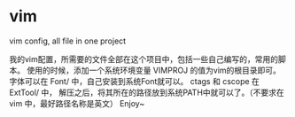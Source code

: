 vim
===

vim config, all file in one project

我的vim配置，所需要的文件全部在这个项目中，包括一些自己编写的，常用的脚本。
使用的时候，添加一个系统环境变量 VIMPROJ 的值为vim的根目录即可。
字体可以在 Font/ 中，自己安装到系统Font就可以。
ctags 和 cscope 在 ExtTool/ 中， 解压之后，将其所在的路径放到系统PATH中就可以了。（不要求在 vim 中，最好路径名称是英文）
Enjoy~

